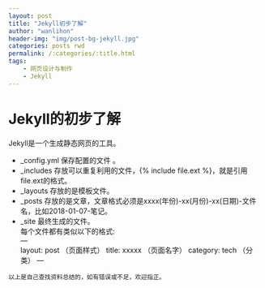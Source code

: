 ```yaml
---
layout: post
title: "Jekyll初步了解"
author: "wanlihon"
header-img: "img/post-bg-jekyll.jpg"
categories: posts rwd
permalink: /:categories/:title.html
tags:
    - 网页设计与制作
	- Jekyll
---
```

# Jekyll的初步了解  
Jekyll是一个生成静态网页的工具。  
- _config.yml 保存配置的文件 。 
- _includes 存放可以重复利用的文件，{% include file.ext %}，就是引用file.ext的格式。  
- _layouts 存放的是模板文件。  
- _posts 存放的是文章，文章格式必须是xxxx(年份)-xx(月份)-xx(日期)-文件名，比如2018-01-07-笔记。  
- _site 最终生成的文件。  
每个文件都有类似以下的格式:   
—  
layout: post （页面样式） 
title: xxxxx  （页面名字）
category: tech  （分类）
—

```
以上是自己查找资料总结的，如有错误或不足，欢迎指正。
```


